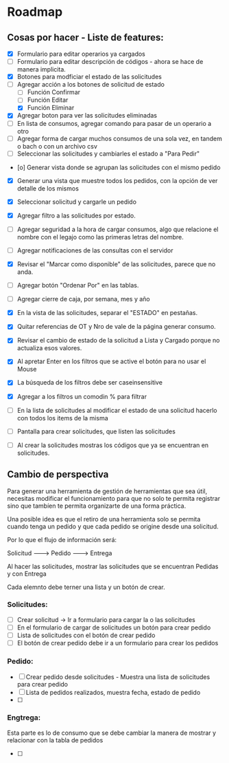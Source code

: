 # Roadmap

## Cosas por hacer - Liste de features:

- [x] Formulario para editar operarios ya cargados
- [ ] Formulario para editar descripción de códigos - ahora se hace de manera implicita.
- [x] Botones para modficiar el estado de las solicitudes
- [ ] Agregar acción a los botones de solicitud de estado
  - [ ] Función Confirmar
  - [ ] Función Editar
  - [x] Función Eliminar
- [x] Agregar boton para ver las solicitudes eliminadas
- [ ] En lista de consumos, agregar comando para pasar de un operario a otro
- [ ] Agregar forma de cargar muchos consumos de una sola vez, en tandem o bach o con un archivo csv
- [ ] Seleccionar las solicitudes y cambiarles el estado a "Para Pedir"
- [o] Generar vista donde se agrupan las solicitudes con el mismo pedido
- [x] Generar una vista que muestre todos los pedidos, con la opción de ver detalle de los mismos
- [x] Seleccionar solicitud y cargarle un pedido
- [x] Agregar filtro a las solicitudes por estado.
- [ ] Agregar seguridad a la hora de cargar consumos, algo que relacione el nombre con el legajo como las primeras letras del nombre.
- [ ] Agregar notificaciones de las consultas con el servidor
- [x] Revisar el "Marcar como disponible" de las solicitudes, parece que no anda.
- [ ] Agregar botón "Ordenar Por" en las tablas.
- [ ] Agregar cierre de caja, por semana, mes y año
- [x] En la vista de las solicitudes, separar el "ESTADO" en pestañas.
- [x] Quitar referencias de OT y Nro de vale de la página generar consumo.
- [x] Revisar el cambio de estado de la solicitud a Lista y Cargado porque no actualiza esos valores.
- [x] Al apretar Enter en los filtros que se active el botón para no usar el Mouse 
- [x] La búsqueda de los filtros debe ser caseinsensitive
- [x] Agregar a los filtros un comodin % para filtrar
- [ ] En la lista de solicitudes al modificar el estado de una solicitud hacerlo con todos los items de la misma
- [ ] Pantalla para crear solicitudes, que listen las solicitudes
- [ ] Al crear la solicitudes mostras los códigos que ya se encuentran en solicitudes.


## Cambio de perspectiva

Para generar una herramienta de gestión de herramientas que sea útil, necesitas modificar el funcionamiento para que no solo te permita registrar sino que tambíen te permita organizarte de una forma práctica.

Una posible idea es que el retiro de una herramienta solo se permita cuando tenga un pedido y que cada pedido se origine desde una solicitud.

Por lo que el flujo de información será:

Solicitud ---> Pedido ---> Entrega

Al hacer las solicitudes, mostrar las solicitudes que se encuentran Pedidas y con Entrega

Cada elemnto debe terner una lista y un botón de crear.

### Solicitudes:

- [ ] Crear solicitud -> Ir a formulario para cargar la o las solicitudes
- [ ] En el formulario de cargar de solicitudes un botón para crear pedido
- [ ] Lista de solicitudes con el botón de crear pedido
- [ ] El botón de crear pedido debe ir a un formulario para crear los pedidos

### Pedido:

- [ ] Crear pedido desde solicitudes - Muestra una lista de solicitudes para crear pedido
- [ ] Lista de pedidos realizados, muestra fecha, estado de pedido
- [ ] 

### Engtrega: 

Esta parte es lo de consumo que se debe cambiar la manera de mostrar y relacionar con la tabla de pedidos

- [ ] 